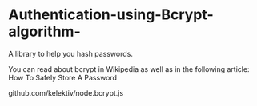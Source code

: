 # Authentication-using-Bcrypt-algorithm-

A library to help you hash passwords.

You can read about bcrypt in Wikipedia as well as in the following article: How To Safely Store A Password

github.com/kelektiv/node.bcrypt.js
